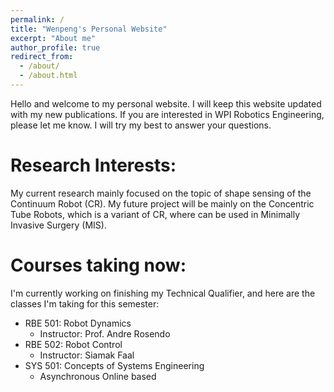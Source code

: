 ```yaml
---
permalink: /
title: "Wenpeng's Personal Website"
excerpt: "About me"
author_profile: true
redirect_from: 
  - /about/
  - /about.html
---
```


Hello and welcome to my personal website. I will keep this website updated with my new publications. If you are interested in WPI Robotics Engineering, please let me know. I will try my best to answer your questions.

Research Interests:
======
My current research mainly focused on the topic of shape sensing of the Continuum Robot (CR). My future project will be mainly on the Concentric Tube Robots, which is a variant of CR, where can be used in Minimally Invasive Surgery (MIS).



Courses taking now:
======
I'm currently working on finishing my Technical Qualifier, and here are the classes I'm taking for this semester:
* RBE 501: Robot Dynamics
  * Instructor: Prof. Andre Rosendo
* RBE 502: Robot Control
  * Instructor: Siamak Faal
* SYS 501: Concepts of Systems Engineering
  * Asynchronous Online based